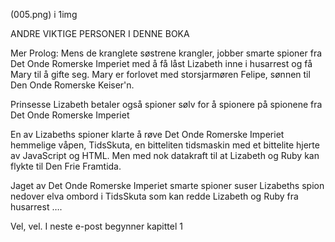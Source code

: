 

(005.png) i 1img


ANDRE VIKTIGE PERSONER I DENNE BOKA

Mer Prolog:
Mens de kranglete
søstrene krangler, jobber
smarte spioner fra
Det Onde Romerske Imperiet
med å få låst Lizabeth inne i
husarrest og få Mary til
å gifte seg. Mary er forlovet med
storsjarmøren Felipe, sønnen til
Den Onde Romerske Keiser'n.

Prinsesse Lizabeth betaler også
spioner sølv for å spionere på
spionene fra Det Onde Romerske Imperiet

En av Lizabeths
spioner klarte å røve
Det Onde Romerske Imperiet
hemmelige våpen, TidsSkuta, en
bitteliten tidsmaskin med et
bittelite hjerte av JavaScript og
HTML. Men med nok datakraft til at
Lizabeth og Ruby kan flykte til
Den Frie Framtida.

Jaget av
Det Onde Romerske Imperiet
smarte spioner suser
Lizabeths spion nedover elva
ombord i TidsSkuta som kan redde
Lizabeth og Ruby fra
husarrest ….

Vel, vel.
I neste e-post begynner kapittel 1